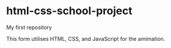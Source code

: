 # html-css-school-project
 My first repository 

This form utilises HTML, CSS, and JavaScript for the amimation. 
